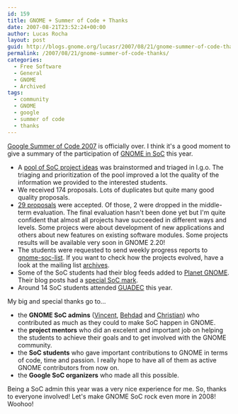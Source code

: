 ```yaml
---
id: 159
title: GNOME + Summer of Code + Thanks
date: 2007-08-21T23:52:24+00:00
author: Lucas Rocha
layout: post
guid: http://blogs.gnome.org/lucasr/2007/08/21/gnome-summer-of-code-thanks/
permalink: /2007/08/21/gnome-summer-of-code-thanks/
categories:
  - Free Software
  - General
  - GNOME
  - Archived
tags:
  - community
  - GNOME
  - google
  - summer of code
  - thanks
---
```

[Google Summer of Code 2007](http://code.google.com/soc/2007) is officially
over. I think it's a good moment to give a summary of the participation of
[GNOME in SoC](http://live.gnome.org/SummerOfCode2007/) this year.

  * A [pool of SoC project ideas](http://live.gnome.org/SummerOfCode2007/Ideas)
  was brainstormed and triaged in l.g.o. The triaging and prioritization of the
  pool improved a lot the quality of the information we provided to the
  interested students.
  * We received 174 proposals. Lots of duplicates but quite many good quality
  proposals.
  * [29 proposals](http://live.gnome.org/SummerOfCode2007/AcceptedProposals)
  were accepted. Of those, 2 were dropped in the middle-term evaluation. The
  final evaluation hasn't been done yet but I'm quite confident that almost all
  projects have succeeded in different ways and levels. Some projecs were about
  development of new applications and others about new features on existing
  software modules. Some projects results will be available very soon in GNOME
  2.20!
  * The students were requested to send weekly progress reports to
  [gnome-soc-list](http://mail.gnome.org/mailman/listinfo/gnome-soc-list). If
  you want to check how the projects evolved, have a look at the mailing list
  [archives](http://mail.gnome.org/archives/gnome-soc-list/).
  * Some of the SoC students had their blog feeds added to [Planet
  GNOME](http://planet.gnome.org/). Their blog posts had a [special SoC
  mark](http://planet.gnome.org/heads/logos/gsoc2007.png).
  * Around 14 SoC students attended [GUADEC](http://www.guadec.org) this year.

My big and special thanks go to...

  * the **GNOME SoC admins** ([Vincent](http://www.vuntz.net/blog/),
  [Behdad](http://mces.blogspot.com/) and
  [Christian](http://www.advogato.org/person/gicmo/)) who contributed
  as much as they could to make SoC happen in GNOME.
  * the **project mentors** who did an excelent and important job on helping
  the students to achieve their goals and to get involved with the GNOME
  community.
  * the **SoC students** who gave important contributions to GNOME in terms of
  code, time and passion. I really hope to have all of them as active GNOME
  contributors from now on.
  * the **Google SoC organizers** who made all this possible.

Being a SoC admin this year was a very nice experience for me. So, thanks to
everyone involved! Let's make GNOME SoC rock even more in 2008! Woohoo!
